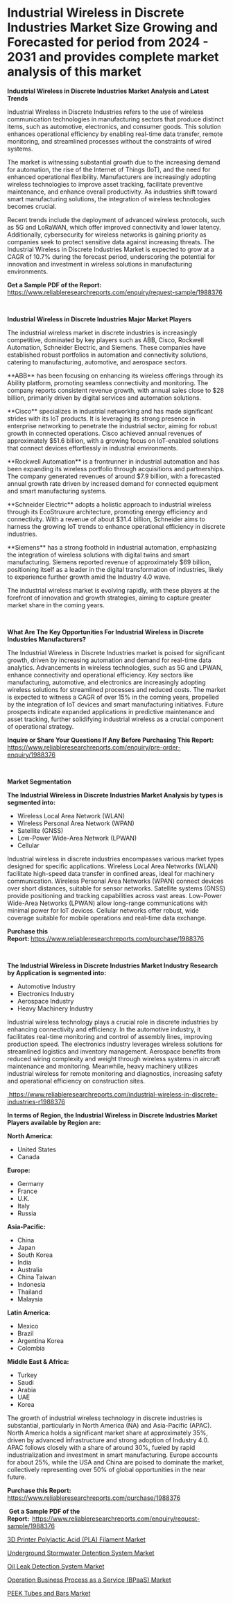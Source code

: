 <p><h1>Industrial Wireless in Discrete Industries Market Size Growing and Forecasted for period from 2024 - 2031 and provides complete market analysis of this market</h1></p><p><strong>Industrial Wireless in Discrete Industries Market Analysis and Latest Trends</strong></p>
<p><p>Industrial Wireless in Discrete Industries refers to the use of wireless communication technologies in manufacturing sectors that produce distinct items, such as automotive, electronics, and consumer goods. This solution enhances operational efficiency by enabling real-time data transfer, remote monitoring, and streamlined processes without the constraints of wired systems.</p><p>The market is witnessing substantial growth due to the increasing demand for automation, the rise of the Internet of Things (IoT), and the need for enhanced operational flexibility. Manufacturers are increasingly adopting wireless technologies to improve asset tracking, facilitate preventive maintenance, and enhance overall productivity. As industries shift toward smart manufacturing solutions, the integration of wireless technologies becomes crucial.</p><p>Recent trends include the deployment of advanced wireless protocols, such as 5G and LoRaWAN, which offer improved connectivity and lower latency. Additionally, cybersecurity for wireless networks is gaining priority as companies seek to protect sensitive data against increasing threats. The Industrial Wireless in Discrete Industries Market is expected to grow at a CAGR of 10.7% during the forecast period, underscoring the potential for innovation and investment in wireless solutions in manufacturing environments.</p></p>
<p><strong>Get a Sample PDF of the Report:&nbsp;</strong> <a href="https://www.reliableresearchreports.com/enquiry/request-sample/1988376?utm_campaign=4&utm_medium=2&utm_source=Github&utm_content=ia&utm_term=25102024&utm_id=industrial-wireless-in-discrete-industries">https://www.reliableresearchreports.com/enquiry/request-sample/1988376</a></p>
<p>&nbsp;</p>
<p><strong>Industrial Wireless in Discrete Industries Major Market Players</strong></p>
<p><p>The industrial wireless market in discrete industries is increasingly competitive, dominated by key players such as ABB, Cisco, Rockwell Automation, Schneider Electric, and Siemens. These companies have established robust portfolios in automation and connectivity solutions, catering to manufacturing, automotive, and aerospace sectors.</p><p>**ABB** has been focusing on enhancing its wireless offerings through its Ability platform, promoting seamless connectivity and monitoring. The company reports consistent revenue growth, with annual sales close to $28 billion, primarily driven by digital services and automation solutions.</p><p>**Cisco** specializes in industrial networking and has made significant strides with its IoT products. It is leveraging its strong presence in enterprise networking to penetrate the industrial sector, aiming for robust growth in connected operations. Cisco achieved annual revenues of approximately $51.6 billion, with a growing focus on IoT-enabled solutions that connect devices effortlessly in industrial environments.</p><p>**Rockwell Automation** is a frontrunner in industrial automation and has been expanding its wireless portfolio through acquisitions and partnerships. The company generated revenues of around $7.9 billion, with a forecasted annual growth rate driven by increased demand for connected equipment and smart manufacturing systems.</p><p>**Schneider Electric** adopts a holistic approach to industrial wireless through its EcoStruxure architecture, promoting energy efficiency and connectivity. With a revenue of about $31.4 billion, Schneider aims to harness the growing IoT trends to enhance operational efficiency in discrete industries.</p><p>**Siemens** has a strong foothold in industrial automation, emphasizing the integration of wireless solutions with digital twins and smart manufacturing. Siemens reported revenue of approximately $69 billion, positioning itself as a leader in the digital transformation of industries, likely to experience further growth amid the Industry 4.0 wave.</p><p>The industrial wireless market is evolving rapidly, with these players at the forefront of innovation and growth strategies, aiming to capture greater market share in the coming years.</p></p>
<p>&nbsp;</p>
<p><strong>What Are The Key Opportunities For Industrial Wireless in Discrete Industries Manufacturers?</strong></p>
<p><p>The Industrial Wireless in Discrete Industries market is poised for significant growth, driven by increasing automation and demand for real-time data analytics. Advancements in wireless technologies, such as 5G and LPWAN, enhance connectivity and operational efficiency. Key sectors like manufacturing, automotive, and electronics are increasingly adopting wireless solutions for streamlined processes and reduced costs. The market is expected to witness a CAGR of over 15% in the coming years, propelled by the integration of IoT devices and smart manufacturing initiatives. Future prospects indicate expanded applications in predictive maintenance and asset tracking, further solidifying industrial wireless as a crucial component of operational strategy.</p></p>
<p><strong>Inquire or Share Your Questions If Any Before Purchasing This Report:</strong> <a href="https://www.reliableresearchreports.com/enquiry/pre-order-enquiry/1988376?utm_campaign=4&utm_medium=2&utm_source=Github&utm_content=ia&utm_term=25102024&utm_id=industrial-wireless-in-discrete-industries">https://www.reliableresearchreports.com/enquiry/pre-order-enquiry/1988376</a></p>
<p>&nbsp;</p>
<p><strong>Market Segmentation</strong></p>
<p><strong>The Industrial Wireless in Discrete Industries Market Analysis by types is segmented into:</strong></p>
<p><ul><li>Wireless Local Area Network (WLAN)</li><li>Wireless Personal Area Network (WPAN)</li><li>Satellite (GNSS)</li><li>Low-Power Wide-Area Network (LPWAN)</li><li>Cellular</li></ul></p>
<p><p>Industrial wireless in discrete industries encompasses various market types designed for specific applications. Wireless Local Area Networks (WLAN) facilitate high-speed data transfer in confined areas, ideal for machinery communication. Wireless Personal Area Networks (WPAN) connect devices over short distances, suitable for sensor networks. Satellite systems (GNSS) provide positioning and tracking capabilities across vast areas. Low-Power Wide-Area Networks (LPWAN) allow long-range communications with minimal power for IoT devices. Cellular networks offer robust, wide coverage suitable for mobile operations and real-time data exchange.</p></p>
<p><strong>Purchase this Report:&nbsp;</strong><a href="https://www.reliableresearchreports.com/purchase/1988376?utm_campaign=4&utm_medium=2&utm_source=Github&utm_content=ia&utm_term=25102024&utm_id=industrial-wireless-in-discrete-industries">https://www.reliableresearchreports.com/purchase/1988376</a></p>
<p>&nbsp;</p>
<p><strong>The Industrial Wireless in Discrete Industries Market Industry Research by Application is segmented into:</strong></p>
<p><ul><li>Automotive Industry</li><li>Electronics Industry</li><li>Aerospace Industry</li><li>Heavy Machinery Industry</li></ul></p>
<p><p>Industrial wireless technology plays a crucial role in discrete industries by enhancing connectivity and efficiency. In the automotive industry, it facilitates real-time monitoring and control of assembly lines, improving production speed. The electronics industry leverages wireless solutions for streamlined logistics and inventory management. Aerospace benefits from reduced wiring complexity and weight through wireless systems in aircraft maintenance and monitoring. Meanwhile, heavy machinery utilizes industrial wireless for remote monitoring and diagnostics, increasing safety and operational efficiency on construction sites.</p></p>
<p><a href="https://www.reliableresearchreports.com/industrial-wireless-in-discrete-industries-r1988376?utm_campaign=4&utm_medium=2&utm_source=Github&utm_content=ia&utm_term=25102024&utm_id=industrial-wireless-in-discrete-industries">&nbsp;https://www.reliableresearchreports.com/industrial-wireless-in-discrete-industries-r1988376</a></p>
<p><strong>In terms of Region, the Industrial Wireless in Discrete Industries Market Players available by Region are:</strong></p>
<p>
    <p> <strong> North America: </strong>
        <ul>
            <li>United States</li>
            <li>Canada</li>
        </ul>
        </p> 
    <p> <strong> Europe: </strong>
        <ul>
            <li>Germany</li>
            <li>France</li>
            <li>U.K.</li>
            <li>Italy</li>
            <li>Russia</li>
        </ul>
        </p> 
    <p> <strong> Asia-Pacific: </strong>
        <ul>
            <li>China</li>
            <li>Japan</li>
            <li>South Korea</li>
            <li>India</li>
            <li>Australia</li>
            <li>China Taiwan</li>
            <li>Indonesia</li>
            <li>Thailand</li>
            <li>Malaysia</li>
        </ul>
        </p> 
    <p> <strong> Latin America: </strong>
        <ul>
            <li>Mexico</li>
            <li>Brazil</li>
            <li>Argentina Korea</li>
            <li>Colombia</li>
        </ul>
        </p> 
    <p> <strong> Middle East & Africa: </strong>
        <ul>
            <li>Turkey</li>
            <li>Saudi</li>
            <li>Arabia</li>
            <li>UAE</li>
            <li>Korea</li>
        </ul>
    </p>
    </p>
<p><p>The growth of industrial wireless technology in discrete industries is substantial, particularly in North America (NA) and Asia-Pacific (APAC). North America holds a significant market share at approximately 35%, driven by advanced infrastructure and strong adoption of Industry 4.0. APAC follows closely with a share of around 30%, fueled by rapid industrialization and investment in smart manufacturing. Europe accounts for about 25%, while the USA and China are poised to dominate the market, collectively representing over 50% of global opportunities in the near future.</p></p>
<p><strong>Purchase this Report: </strong><a href="https://www.reliableresearchreports.com/purchase/1988376?utm_campaign=4&utm_medium=2&utm_source=Github&utm_content=ia&utm_term=25102024&utm_id=industrial-wireless-in-discrete-industries">https://www.reliableresearchreports.com/purchase/1988376</a></p>
<p>&nbsp;<strong>Get a Sample PDF of the Report:&nbsp;&nbsp;</strong><a href="https://www.reliableresearchreports.com/enquiry/request-sample/1988376?utm_campaign=4&utm_medium=2&utm_source=Github&utm_content=ia&utm_term=25102024&utm_id=industrial-wireless-in-discrete-industries">https://www.reliableresearchreports.com/enquiry/request-sample/1988376</a></p>
<p><strong></strong></p>
<p><p><a href="https://www.linkedin.com/pulse/3d-printer-polylactic-acid-pla-filament-momentum-charting-52-vnvfc?utm_campaign=4&utm_medium=2&utm_source=Github&utm_content=ia&utm_term=25102024&utm_id=industrial-wireless-in-discrete-industries">3D Printer Polylactic Acid (PLA) Filament Market</a></p><p><a href="https://issuu.com/reportprime-2/docs/underground-stormwater-detention-sy_9618a5531ccc9b?utm_campaign=4&utm_medium=2&utm_source=Github&utm_content=ia&utm_term=25102024&utm_id=industrial-wireless-in-discrete-industries">Underground Stormwater Detention System Market</a></p><p><a href="https://issuu.com/reportprime-2/docs/oil-leak-detection-system-market-si_8c24cec4a1002f?utm_campaign=4&utm_medium=2&utm_source=Github&utm_content=ia&utm_term=25102024&utm_id=industrial-wireless-in-discrete-industries">Oil Leak Detection System Market</a></p><p><a href="https://github.com/kathiestrine5ty/Market-Research-Report-List-1/blob/main/operation-business-process-as-a-service-bpaas-market.md?utm_campaign=4&utm_medium=2&utm_source=Github&utm_content=ia&utm_term=25102024&utm_id=industrial-wireless-in-discrete-industries">Operation Business Process as a Service (BPaaS) Market</a></p><p><a href="https://www.linkedin.com/pulse/peek-tubes-bars-market-analysis-report-global-insights-region-xvp2c?utm_campaign=4&utm_medium=2&utm_source=Github&utm_content=ia&utm_term=25102024&utm_id=industrial-wireless-in-discrete-industries">PEEK Tubes and Bars Market</a></p></p>
